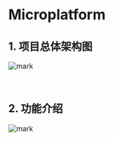 # Microplatform

## 1. 项目总体架构图
![mark](http://qiniu.zlt2000.cn/blog/20191021/IyNU3skYNIMf.jpg?imageslim)

&nbsp;

## 2. 功能介绍
![mark](http://qiniu.zlt2000.cn/blog/20191021/LP9z1FK31yDC.jpg?imageslim)

&nbsp;
